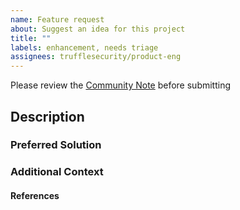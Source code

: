 ```yaml
---
name: Feature request
about: Suggest an idea for this project
title: ""
labels: enhancement, needs triage
assignees: trufflesecurity/product-eng
---
```


Please review the [Community Note](https://github.com/trufflesecurity/trufflehog/blob/main/.github/community_note.md) before submitting

## Description
<!--- Please leave a helpful description of the feature request here. --->

### Preferred Solution
<!--- A clear and concise description of what you want to happen. What
information may be required and what would be the preferred way to provide it?
What should the output include? --->

### Additional Context
<!--- Add any other context or screenshots about the feature request here. --->

#### References

<!---
Information about referencing Github Issues: https://help.github.com/articles/basic-writing-and-formatting-syntax/#referencing-issues-and-pull-requests

Are there any other GitHub issues (open or closed) or pull requests that should be linked here? Vendor blog posts or documentation? For example:

* #0000
--->


